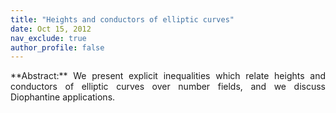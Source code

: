 ```yaml
---
title: "Heights and conductors of elliptic curves"
date: Oct 15, 2012
nav_exclude: true
author_profile: false
---
```

<div style="text-align: justify !important; text-justify: inter-word;" markdown="1">
**Abstract:** We present explicit inequalities which relate heights and conductors of elliptic curves over number fields, and we discuss Diophantine applications. 
